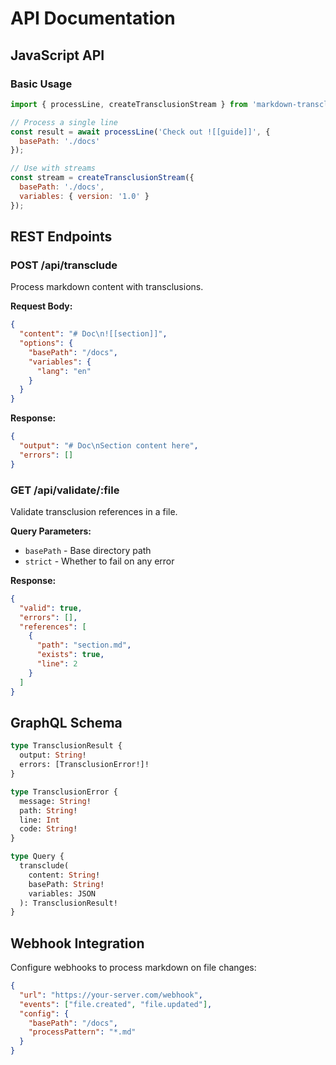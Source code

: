 # API Documentation

## JavaScript API

### Basic Usage

```javascript
import { processLine, createTransclusionStream } from 'markdown-transclusion';

// Process a single line
const result = await processLine('Check out ![[guide]]', {
  basePath: './docs'
});

// Use with streams
const stream = createTransclusionStream({
  basePath: './docs',
  variables: { version: '1.0' }
});
```

## REST Endpoints

### POST /api/transclude

Process markdown content with transclusions.

**Request Body:**
```json
{
  "content": "# Doc\n![[section]]",
  "options": {
    "basePath": "/docs",
    "variables": {
      "lang": "en"
    }
  }
}
```

**Response:**
```json
{
  "output": "# Doc\nSection content here",
  "errors": []
}
```

### GET /api/validate/:file

Validate transclusion references in a file.

**Query Parameters:**
- `basePath` - Base directory path
- `strict` - Whether to fail on any error

**Response:**
```json
{
  "valid": true,
  "errors": [],
  "references": [
    {
      "path": "section.md",
      "exists": true,
      "line": 2
    }
  ]
}
```

## GraphQL Schema

```graphql
type TransclusionResult {
  output: String!
  errors: [TransclusionError!]!
}

type TransclusionError {
  message: String!
  path: String!
  line: Int
  code: String!
}

type Query {
  transclude(
    content: String!
    basePath: String!
    variables: JSON
  ): TransclusionResult!
}
```

## Webhook Integration

Configure webhooks to process markdown on file changes:

```json
{
  "url": "https://your-server.com/webhook",
  "events": ["file.created", "file.updated"],
  "config": {
    "basePath": "/docs",
    "processPattern": "*.md"
  }
}
```